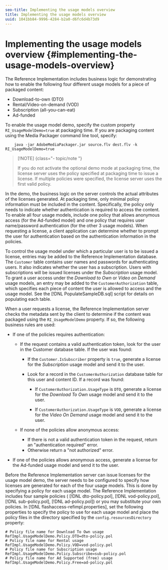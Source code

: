 ```yaml
---
seo-title: Implementing the usage models overview
title: Implementing the usage models overview
uuid: 1041bb84-9996-4284-b2a0-d6fc6d4b73d9
---
```


# Implementing the usage models overview {#implementing-the-usage-models-overview}

The Reference Implementation includes business logic for demonstrating how to enable the following four different usage models for a piece of packaged content:

* Download-to-own (DTO) 
* Rental/Video-on-demand (VOD) 
* Subscription (all-you-can-eat) 
* Ad-funded

To enable the usage model demo, specify the custom property `RI_UsageModelDemo=true` at packaging time. If you are packaging content using the Media Packager command line tool, specify:

```
    java -jar AdobeMediaPackager.jar source.flv dest.flv -k RI_UsageModelDemo=true
```

>[!NOTE] {class="- topic/note "}
>
>If you do not activate the optional demo mode at packaging time, the license server uses the policy specified at packaging time to issue a license. If multiple policies were specified, the license server uses the first valid policy.

In the demo, the business logic on the server controls the actual attributes of the licenses generated. At packaging time, only minimal policy information must be included in the content. Specifically, the policy only needs to indicate whether authentication is required to access the content. To enable all four usage models, include one policy that allows anonymous access (for the Ad-funded model) and one policy that requires user name/password authentication (for the other 3 usage models). When requesting a license, a client application can determine whether to prompt the user for authentication based on the authentication information in the policies.

To control the usage model under which a particular user is to be issued a license, entries may be added to the Reference Implementation database. The `Customer` table contains user names and passwords for authenticating users. It also indicates whether the user has a subscription. Users with subscriptions will be issued licenses under the *Subscription* usage model. To grant a user access under the *Download to Own* or *Video on Demand* usage models, an entry may be added to the `CustomerAuthorization` table, which specifies each piece of content the user is allowed to access and the usage model. See the [!DNL PopulateSampleDB.sql] script for details on populating each table.

When a user requests a license, the Reference Implementation server checks the metadata sent by the client to determine if the content was packaged using the `RI_UsageModelDemo` property. If so, the following business rules are used:

* If one of the policies requires authentication:

    * If the request contains a valid authentication token, look for the user in the Customer database table. If the user was found:

        * If the `Customer.IsSubscriber` property is `true`, generate a license for the *Subscription* usage model and send it to the user. 
        
        * Look for a record in the `CustomerAuthorization` database table for this user and content ID. If a record was found:

            * If `CustomerAuthorization.UsageType` is `DTO`, generate a license for the *Download To Own* usage model and send it to the user. 
            
            * If `CustomerAuthorization.UsageType` is `VOD`, generate a license for the *Video On Demand* usage model and send it to the user.

    * If none of the policies allow anonymous access:

        * If there is not a valid authentication token in the request, return an "authentication required" error. 
        * Otherwise return a "not authorized" error.

* If one of the policies allows anonymous access, generate a license for the Ad-funded usage model and send it to the user.

Before the Reference Implementation server can issue licenses for the usage model demo, the server needs to be configured to specify how licenses are generated for each of the four usage models. This is done by specifying a policy for each usage model. The Reference Implementation includes four sample policies ( [!DNL dto-policy.pol], [!DNL vod-policy.pol], [!DNL sub-policy.pol], [!DNL ad-policy.pol]) or you may substitute your own policies. In [!DNL flashaccess-refimpl.properties], set the following properties to specify the policy to use for each usage model and place the policy files in the directory specified by the `config.resourcesDirectory` property:

```
# Policy file name for Download To Own usage  
RefImpl.UsageModelDemo.Policy.DTO=dto-policy.pol  
# Policy file name for Rental usage  
RefImpl.UsageModelDemo.Policy.VOD=vod-policy.pol  
# Policy file name for Subscription usage  
RefImpl.UsageModelDemo.Policy.Subscribe=sub-policy.pol  
# Policy file name for Ad Supported (free) usage  
RefImpl.UsageModelDemo.Policy.Free=ad-policy.pol
```

